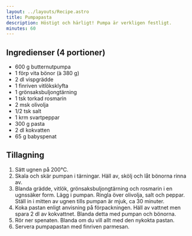 ```yaml
---
layout: ../layouts/Recipe.astro
title: Pumpapasta
description: Höstigt och härligt! Pumpa är verkligen festligt.
minutes: 60
---
```


## Ingredienser (4 portioner)

- 600 g butternutpumpa
- 1 förp vita bönor (à 380 g)
- 2 dl vispgrädde
- 1 finriven vitlöksklyfta
- 1 grönsaksbuljongtärning
- 1 tsk torkad rosmarin
- 2 msk olivolja
- 1/2 tsk salt
- 1 krm svartpeppar
- 300 g pasta
- 2 dl kokvatten
- 65 g babyspenat

## Tillagning

1. Sätt ugnen på 200°C.
1. Skala och skär pumpan i tärningar. Häll av, skölj och låt bönorna rinna av.
1. Blanda grädde, vitlök, grönsaksbuljongtärning och rosmarin i en ugnssäker
   form. Lägg i pumpan. Ringla över olivolja, salt och peppar. Ställ in i mitten
   av ugnen tills pumpan är mjuk, ca 30 minuter.
1. Koka pastan enligt anvisning på förpackningen. Häll av vattnet men spara 2 dl
   av kokvattnet. Blanda detta med pumpan och bönorna.
1. Rör ner spenaten. Blanda om du vill allt med den nykokta pastan.
1. Servera pumpapastan med finriven parmesan.
